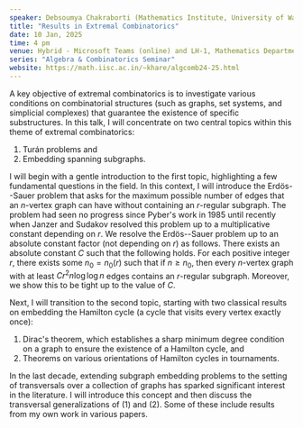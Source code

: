 ```yaml
---
speaker: Debsoumya Chakraborti (Mathematics Institute, University of Warwick, UK)
title: "Results in Extremal Combinatorics"
date: 10 Jan, 2025
time: 4 pm
venue: Hybrid - Microsoft Teams (online) and LH-1, Mathematics Department
series: "Algebra & Combinatorics Seminar"
website: https://math.iisc.ac.in/~khare/algcomb24-25.html
---
```


A key objective of extremal combinatorics is to investigate various
conditions on combinatorial structures (such as graphs, set systems, and
simplicial complexes) that guarantee the existence of specific
substructures. In this talk, I will concentrate on two central topics
within this theme of extremal combinatorics:
1. Turán problems and
2. Embedding spanning subgraphs.

I will begin with a gentle introduction to the first topic, highlighting
a few fundamental questions in the field. In this context, I will
introduce the Erd&ouml;s--Sauer problem that asks for the maximum
possible number of edges that an $n$-vertex graph can have without
containing an $r$-regular subgraph. The problem had seen no progress
since Pyber's work in 1985 until recently when Janzer and Sudakov
resolved this problem up to a multiplicative constant depending on $r$.
We resolve the Erd&ouml;s--Sauer problem up to an absolute constant
factor (not depending on $r$) as follows. There exists an absolute
constant $C$ such that the following holds. For each positive integer
$r$, there exists some $n_0=n_0(r)$ such that if $n\geq n_0$, then every
$n$-vertex graph with at least $Cr^2n\log \log n$ edges contains an
$r$-regular subgraph. Moreover, we show this to be tight up to the value
of $C$.

Next, I will transition to the second topic, starting with two classical
results on embedding the Hamilton cycle (a cycle that visits every vertex
exactly once):
1. Dirac's theorem, which establishes a sharp minimum degree condition
on a graph to ensure the existence of a Hamilton cycle, and
2. Theorems on various orientations of Hamilton cycles in tournaments.

In the last decade, extending subgraph embedding problems to the setting
of transversals over a collection of graphs has sparked significant
interest in the literature. I will introduce this concept and then
discuss the transversal generalizations of (1) and (2). Some of these
include results from my own work in various papers.

